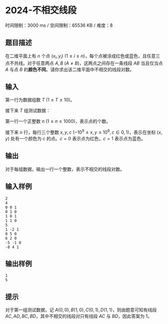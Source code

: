 # 2024-不相交线段

时间限制：3000 ms / 空间限制：65536 KB / 难度：8

## 题目描述

在二维平面上有 $n$ 个点 $(x_i, y_i) \ (1 \leq i \leq n)$，每个点被涂成红色或蓝色，且任意三点不共线。对于任意两点 $A, B \ (A \neq B)$，这两点之间存在一条线段 $AB$ 当且仅当点 $A$ 与点 $B$ 的**颜色不同**。请你求出该二维平面中不相交的线段对数。

## 输入

第一行为数据组数 $T \ (1 \leq T \leq 10)$。

接下来 $T$ 组测试数据：

第一行一个正整数 $n \ (1 \leq n \leq 1000)$，表示点的个数。

接下来 $n$ 行，每行三个整数 $x, y, c \ (-10^9 \leq x, y \leq 10^9, c \in {0, 1})$，表示在坐标 $(x, y)$ 处有一个颜色为 $c$ 的点。$c = 0$ 表示点为红色，$c = 1$ 表示点为蓝色。

## 输出

对于每组数据，输出一行一个整数，表示不相交的线段对数。

## 输入样例

    2
    4
    0 0 1
    0 1 0
    1 0 1
    1 1 0
    5
    1 -2 1
    8 5 0
    6 2 0
    -5 -1 0
    -8 4 1

## 输出样例

    1
    5

## 提示

对于第一组测试数据，记 $A(0, 0), B(1, 0), C(0, 1), D(1, 1)$，则由题意可知有线段 $AC, AD, BC, BD$，其中不相交的线段对只有线段 $AC$ 与 $BD$，因此答案为 $1$。
